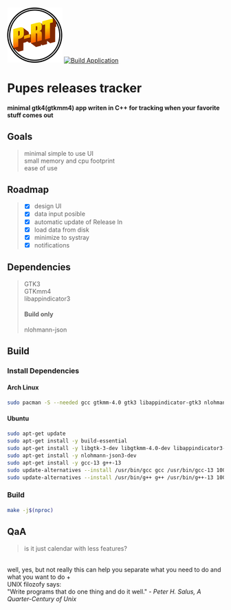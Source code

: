 <img src="https://github.com/PoliEcho/pupes_releases_tracker/raw/refs/heads/master/resources/img/icon.svg" alt="Project logo" width="128"></img> [![Build Application](https://github.com/PoliEcho/pupes_releases_tracker/actions/workflows/build.yml/badge.svg)](https://github.com/PoliEcho/pupes_releases_tracker/actions/workflows/build.yml)
# Pupes releases tracker
#### minimal gtk4(gtkmm4) app writen in C++ for tracking when your favorite stuff comes out 

## Goals
> minimal simple to use UI  
> small memory and cpu footprint  
> ease of use  
## Roadmap
> - [x] design UI   
> - [x] data input posible   
> - [x] automatic update of Release In  
> - [x] load data from disk   
> - [x] minimize to systray   
> - [x] notifications   


## Dependencies  
> GTK3  
> GTKmm4  
> libappindicator3
> #### Build only  
> nlohmann-json

## Build  
### Install Dependencies  
#### Arch Linux  
```Bash
sudo pacman -S --needed gcc gtkmm-4.0 gtk3 libappindicator-gtk3 nlohmann-json
```
#### Ubuntu  
```Bash
sudo apt-get update
sudo apt-get install -y build-essential
sudo apt-get install -y libgtk-3-dev libgtkmm-4.0-dev libappindicator3-dev
sudo apt-get install -y nlohmann-json3-dev
sudo apt-get install -y gcc-13 g++-13
sudo update-alternatives --install /usr/bin/gcc gcc /usr/bin/gcc-13 100
sudo update-alternatives --install /usr/bin/g++ g++ /usr/bin/g++-13 100
```
### Build
```Bash
make -j$(nproc)
```

## QaA
> is it just calendar with less features?
######       
well, yes, but not really this can help you separate what you need to do and what you want to do +  
UNIX filozofy says:   
"Write programs that do one thing and do it well." - <cite>Peter H. Salus, A Quarter-Century of Unix</cite> 

